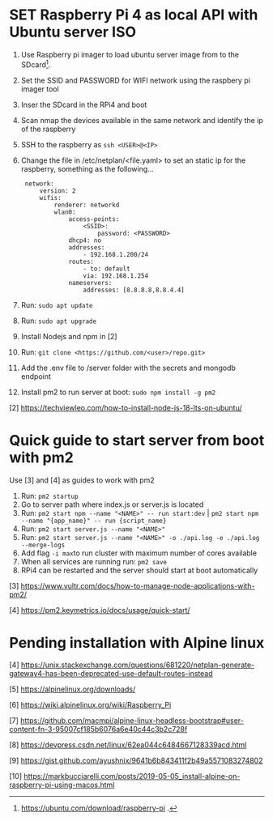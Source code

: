 # SET Raspberry Pi 4 as local API with Ubuntu server ISO

1. Use Raspberry pi imager to load ubuntu server image from to the SDcard[^1].
2. Set the SSID and PASSWORD for WIFI network using the raspbery pi imager tool
3. Inser the SDcard in the RPi4 and boot
4. Scan nmap the devices available in the same network and identify the ip of the raspberry
5. SSH to the raspberry as `ssh <USER>@<IP>`
6. Change the file in /etc/netplan/<file.yaml> to set an static ip for the raspberry, something as the following...

   ```
    network:
        version: 2
        wifis:
            renderer: networkd
            wlan0:
                access-points:
                    <SSID>:
                        password: <PASSWORD>
                dhcp4: no
                addresses:
                    - 192.168.1.200/24
                routes:
                    - to: default
                    via: 192.168.1.254
                nameservers:
                    addresses: [8.8.8.8,8.8.4.4]
   ```

7. Run: `sudo apt update`
8. Run: `sudo apt upgrade`
9. Install Nodejs and npm in [2]
10. Run: `git clone <https://github.com/<user>/repo.git>`
11. Add the .env file to /server folder with the secrets and mongodb endpoint
12. Install pm2 to run server at boot: `sudo npm install -g pm2`

[^1]: https://ubuntu.com/download/raspberry-pi .

[2] https://techviewleo.com/how-to-install-node-js-18-lts-on-ubuntu/

# Quick guide to start server from boot with pm2

Use [3] and [4] as guides to work with pm2

1. Run: `pm2 startup`
2. Go to server path where index.js or server.js is located
3. Run: `pm2 start npm --name "<NAME>" -- run start:dev` | `pm2 start npm --name "{app_name}" -- run {script_name}`
4. Run: `pm2 start server.js --name "<NAME>"`
5. Run: `pm2 start server.js --name "<NAME>" -o ./api.log -e ./api.log --merge-logs`
6. Add flag `-i max`to run cluster with maximum number of cores available
7. When all services are running run: `pm2 save`
8. RPi4 can be restarted and the server should start at boot automatically

[3] https://www.vultr.com/docs/how-to-manage-node-applications-with-pm2/

[4] https://pm2.keymetrics.io/docs/usage/quick-start/

# Pending installation with Alpine linux

[4] https://unix.stackexchange.com/questions/681220/netplan-generate-gateway4-has-been-deprecated-use-default-routes-instead

[5] https://alpinelinux.org/downloads/

[6] https://wiki.alpinelinux.org/wiki/Raspberry_Pi

[7] https://github.com/macmpi/alpine-linux-headless-bootstrap#user-content-fn-3-95007cf185b6076a6e40c44c3b2c728f

[8] https://devpress.csdn.net/linux/62ea044c6484667128339acd.html

[9] https://gist.github.com/ayushnix/9641b6b843411f2b49a5571083274802

[10] https://markbucciarelli.com/posts/2019-05-05_install-alpine-on-raspberry-pi-using-macos.html
